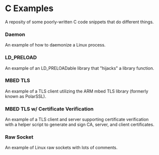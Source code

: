 # C Examples

A reposity of some poorly-written C code snippets that do different things.

### Daemon
An example of how to daemonize a Linux process.

### LD_PRELOAD
An example of an LD_PRELOADable library that "hijacks" a library function.

### MBED TLS
An example of a TLS client utilizing the ARM mbed TLS library (formerly known as PolarSSL).

### MBED TLS w/ Certificate Verification 
An example of a TLS client and server supporting certificate verification with a helper script to generate and sign CA, server, and client certificates.

### Raw Socket
An example of Linux raw sockets with lots of comments.
